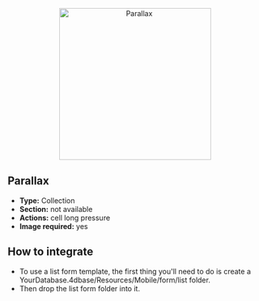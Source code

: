 <p align="center"><img src="https://developer.4d.com/4d-for-ios/docs/assets/en/templates/Parallax-List-form.gif" alt="Parallax" height="auto" width="300"></p>

## Parallax

* **Type:** Collection
* **Section:** not available
* **Actions:** cell long pressure
* **Image required:** yes

## How to integrate

* To use a list form template, the first thing you'll need to do is create a YourDatabase.4dbase/Resources/Mobile/form/list folder.
* Then drop the list form folder into it.
